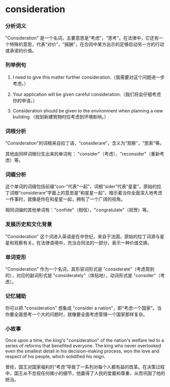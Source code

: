 # consideration

### 分析词义

  

"Consideration" 是一个名词，主要意思是“考虑”，“思考”。在法律中，它还有一个特殊的意思，代表“对价”，“报酬”，在合同中某方出示的足够启动另一方的行动或承诺的价值。

  

### 列举例句

  

1.  I need to give this matter further consideration.（我需要对这个问题进一步考虑。）
    
      
    
2.  Your application will be given careful consideration.（我们将会仔细考虑你的申请。）
    
      
    
3.  Consideration should be given to the environment when planning a new building.（规划新建筑物时应考虑到环境影响。）
    
      
    

  

### 词根分析

  

"Consideration"的词根来自拉丁语，“considerare”，含义为“观察”，“思索”等。

  

其他由同样词根衍生出来的单词有： "consider"（考虑）、"reconsider"（重新考虑）等。

  

### 词缀分析

  

这个单词的词缀包括前缀“con-”代表“一起”，词根“sider”代表“星星”。原始的拉丁词根“considerare”字面上的意思是“和星星一起”，暗示着当你全面深入地考虑一件事时，就像是你在和星星一起，拥有了一个广阔的视角。

  

相同词缀的其他单词有："confide"（相信），"congratulate"（祝贺）等。

  

### 发展历史和文化背景

  

"Consideration" 这个词进入英语是在中世纪，来自于法国，原始的拉丁词源与星星和观察有关。在法律语境中，充当合同法的一部分，表示一种价值交换。

  

### 单词变形

  

"Consideration" 作为一个名词，其形容词形式是 "considerate"（考虑周到的），对应的副词形式是 "considerately"（体贴地），动词形式是 "consider"（考虑）。

  

### 记忆辅助

  

你可以把 "consideration" 想象成 "consider a nation"，即“考虑一个国家”。当你要全面思考一个大的问题时，就像要全面考虑管理一个国家那样复杂。

  

### 小故事

  

Once upon a time, the king's "consideration" of the nation's welfare led to a series of reforms that benefited everyone. The king who never overlooked even the smallest detail in his decision-making process, won the love and respect of his people, which solidified his reign.

  

曾经，国王对国家福利的“考虑”导致了一系列对每个人都有益的改革。在决策过程中，国王从不忽视任何微小的细节，他赢得了人民的爱戴和尊重，从而巩固了他的统治。
